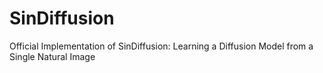 # SinDiffusion
Official Implementation of SinDiffusion: Learning a Diffusion Model from a Single Natural Image

